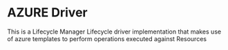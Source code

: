 # AZURE Driver

This is a Lifecycle Manager Lifecycle driver implementation that makes use of azure templates to perform operations executed against Resources